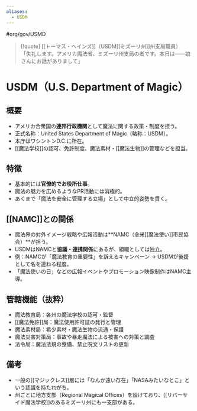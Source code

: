 ```yaml
---
aliases:
  - USDM
---
```

#org/gov/USMD 
> [!quote]  [[トーマス・ヘインズ]]（USDM[[ミズーリ州]]州支局職員）
> 「失礼します。アメリカ魔法省、ミズーリ州支局の者です。本日は――娘さんにお話がありまして」  

# USDM（U.S. Department of Magic）

## 概要
- アメリカ合衆国の**連邦行政機関**として魔法に関する政策・制度を担う。
- 正式名称：United States Department of Magic（略称：USDM）。
- 本庁はワシントンD.C.に所在。
- [[魔法学校]]の認可、免許制度、魔法素材・[[魔法生物]]の管理などを担当。

## 特徴
- 基本的には**官僚的でお役所仕事**。
- 魔法の魅力を広めるようなPR活動には消極的。
- あくまで「魔法を安全に管理する立場」として中立的姿勢を貫く。

## [[NAMC]]との関係
- 魔法界の対外イメージ戦略や広報活動は**NAMC（全米[[魔法使い]]市民協会）**が担う。
- USDMはNAMCと**協議・連携関係**にあるが、組織としては独立。
- 例：NAMCが「魔法教育の重要性」を訴えるキャンペーン → USDMが後援として名を連ねる程度。
- 「魔法使いの日」などの広報イベントやプロモーション映像制作はNAMC主導。

## 管轄機能（抜粋）
- 魔法教育局：各州の魔法学校の認可・監督
- [[魔法免許]]局：魔法使用許可証の発行と管理
- 魔法素材局：希少素材・魔法生物の流通・保護
- 魔法災害対策局：事故や暴走魔法による被害への対策と調査
- 法令局：魔法法規の整備、禁止呪文リストの更新

## 備考
- 一般の[[マジックレス]]層には「なんか遠い存在」「NASAみたいなとこ」という認識を持たれがち。
- 州ごとに地方支部（Regional Magical Offices）を設けており、[[リバーサイド魔法学校]]のあるミズーリ州にも一支部がある。
